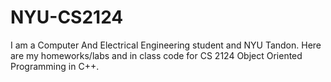 # NYU-CS2124
I am a Computer And Electrical Engineering student and NYU Tandon. Here are my homeworks/labs and in class code for CS 2124 Object Oriented Programming in C++.
